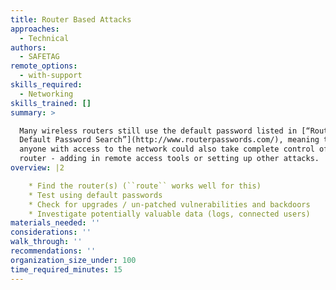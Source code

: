 ```yaml
---
title: Router Based Attacks
approaches:
  - Technical
authors:
  - SAFETAG
remote_options:
  - with-support
skills_required:
  - Networking
skills_trained: []
summary: >

  Many wireless routers still use the default password listed in [“Router
  Default Password Search”](http://www.routerpasswords.com/), meaning that
  anyone with access to the network could also take complete control of the
  router - adding in remote access tools or setting up other attacks.
overview: |2

    * Find the router(s) (``route`` works well for this)
    * Test using default passwords
    * Check for upgrades / un-patched vulnerabilities and backdoors
    * Investigate potentially valuable data (logs, connected users)
materials_needed: ''
considerations: ''
walk_through: ''
recommendations: ''
organization_size_under: 100
time_required_minutes: 15
---
```


